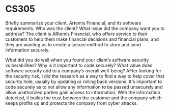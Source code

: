 # CS305

Briefly summarize your client, Artemis Financial, and its software requirements. Who was the client? What issue did the company want you to address?
The client is ARtemis Financial, who offers service to their customers to help them make financial decisions and financial plans, and they are wanting us to create a secure method to store and send information securely.

What did you do well when you found your client’s software security vulnerabilities? Why is it important to code securely? What value does software security add to a company’s overall well-being?
AFter looking for the security risk, I did the research as a way to find a way to help cover that security hole, usually by updating or rolling back versions. It's important to code securely as to not allow any information 
to be passed unsecurely and allow unathorized parties gain access to information. With the information detected, it builds the trust between the customer and the company which keeps profits up and protects the company 
from cyber attacks.

